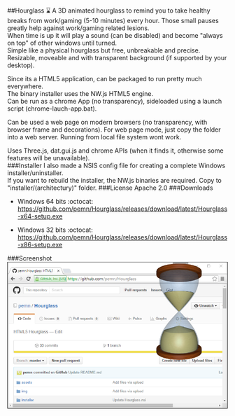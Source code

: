 ##Hourglass :hourglass:
A 3D animated hourglass to remind you to take healthy breaks from work/gaming (5-10 minutes) every hour. Those small pauses greatly help against work/gaming related lesions.  
When time is up it will play a sound (can be disabled) and become "always on top" of other windows until turned.  
Simple like a physical hourglass but free, unbreakable and precise.  
Resizable, moveable and with transparent background (if supported by your desktop).  
  
Since its a HTML5 application, can be packaged to run pretty much everywhere.  
The binary installer uses the NW.js HTML5 engine.  
Can be run as a chrome App (no transparency), sideloaded using a launch script (chrome-lauch-app.bat).  
  
Can be used a web page on modern browsers (no transparency, with browser frame and decorations). For web page mode, just copy the folder into a web server. Running from local file system wont work.  
  
Uses Three.js, dat.gui.js and chrome APIs (when it finds it, otherwise some features will be unavailable).  
###Installer
I also made a NSIS config file for creating a complete Windows installer/uninstaller.  
If you want to rebuild the installer, the NW.js binaries are required. Copy to "installer/(architectury)" folder.
###License
Apache 2.0
###Downloads
- Windows 64 bits :octocat:  
https://github.com/pemn/Hourglass/releases/download/latest/Hourglass-x64-setup.exe

- Windows 32 bits :octocat:  
https://github.com/pemn/Hourglass/releases/download/latest/Hourglass-x86-setup.exe

###Screenshot
![screenshot](https://github.com/pemn/Hourglass/blob/master/assets/screenshot.png)
